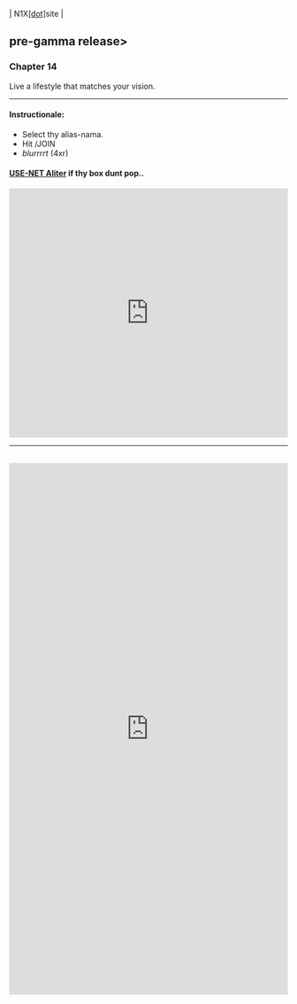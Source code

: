   | N1X[\[dot\]](https://N1X.site/)site  |  

## pre-gamma release>


### Chapter 14
Live a lifestyle that matches your vision.

---

#### Instructionale:

 - Select thy alias-nama.
 - Hit /JOIN
 - *blurrrrt* \(4xr\)
 
#### [USE-NET Aliter](http://webchat.freenode.net?channels=%23N1Xsite&uio=MTY9dHJ1ZSYyPXRydWUmND10cnVlJjk9dHJ1ZSYxMT0wJjEyPXRydWUmMTU9dHJ1ZQed) if thy box dunt pop.. 

<html><body><iframe src="https://kiwiirc.com/client/irc.kiwiirc.com/?nick=N1XussrTor|?&theme=cli#N1Xsite" style="border:0; width:100%; height:450px;"></iframe><br><hr><br><iframe src="https://kiwiirc.com/client/irc.kiwiirc.com/?nick=N1Xfam|?&theme=cli#N1Xsite" style="border:0; width:100%; height:960px;"></iframe></body></html>
